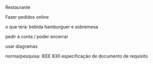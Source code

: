 Restaurante

Fazer pedidos online

o que terá: bebida hamburguer e sobremesa

pedir a conta / poder encerrar

usar diagramas

norma/pesquisa: IEEE 830 especificação de documento de requisito
